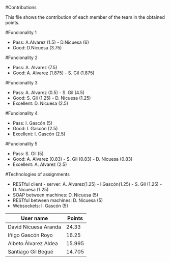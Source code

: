 #Contributions
 
 This file shows the contribution of each member of the team in the obtained points.
 
 #Funcionality 1
  * Pass: A.Alvarez (1.5) - D.Nicuesa (6)
  * Good: D.Nicuesa (3.75)

 #Funcionality 2
  * Pass: A. Alvarez (7.5)
  * Good: A. Alvarez (1.875) - S. Gil (1.875)
  
 #Funcionality 3
  * Pass: A. Alvarez (0.5) - S. Gil (4.5)
  * Good: S. Gil (1.25) - D. Nicuesa (1.25) 
  * Excellent: D. Nicuesa (2.5)
  
 #Funcionality 4
  * Pass: I. Gascón (5)
  * Good: I. Gascón (2.5)
  * Excellent: I. Gascón (2.5)
  
 #Funcionality 5
  * Pass: S. Gil (5)
  * Good: A. Alvarez (0.83) - S. Gil (0.83) - D. Nicuesa (0.83)
  * Excellent: A. Alvarez (2.5)
  
 #Technologies of assignments
  * RESTful client - server: A. Alvarez(1.25) - I.Gascón(1.25) - S. Gil (1.25) - D. Nicuesa (1.25) 
  * SOAP between machines: D. Nicuesa (5)
  * RESTful between machines: D. Nicuesa (5)
  * Websockets: I. Gascón (5)
  
  User name          | Points
---------------------|-------
David Nicuesa Aranda | 24.33
Iñigo Gascón Royo    | 16.25
Albeto Álvarez Aldea | 15.995
Santiago Gil Begué   | 14.705
